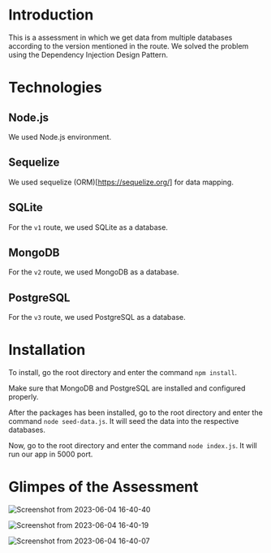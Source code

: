 # Introduction

This is a assessment in which we get data from multiple databases according to the version mentioned in the route.
We solved the problem using the Dependency Injection Design Pattern.

# Technologies

## Node.js

 We used Node.js environment.

 ## Sequelize

 We used sequelize (ORM)[https://sequelize.org/] for data mapping.

 ## SQLite

 For the ```v1``` route, we used SQLite as a database.

 ## MongoDB

 For the ```v2``` route, we used MongoDB as a database.

 ## PostgreSQL

 For the ```v3``` route, we used PostgreSQL as a database.

# Installation

To install, go the root directory and enter the command ```npm install```.

Make sure that MongoDB and PostgreSQL are installed and configured properly.

After the packages has been installed, go to the root directory and enter the command ```node seed-data.js```. It will seed the data into the respective databases.

Now, go to the root directory and enter the command ```node index.js```. It will run our app in 5000 port.

# Glimpes of the Assessment

![Screenshot from 2023-06-04 16-40-40](https://github.com/sudarshan1998/Port-pro-Assessment/assets/23524244/0554c572-0059-4cc9-9ac0-d2c6a90f1551)

![Screenshot from 2023-06-04 16-40-19](https://github.com/sudarshan1998/Port-pro-Assessment/assets/23524244/70d53e7f-563f-4631-81e2-ccbddedc3d7c)

![Screenshot from 2023-06-04 16-40-07](https://github.com/sudarshan1998/Port-pro-Assessment/assets/23524244/de6244ed-d1ac-4e58-b2ae-20d0600209ce)
